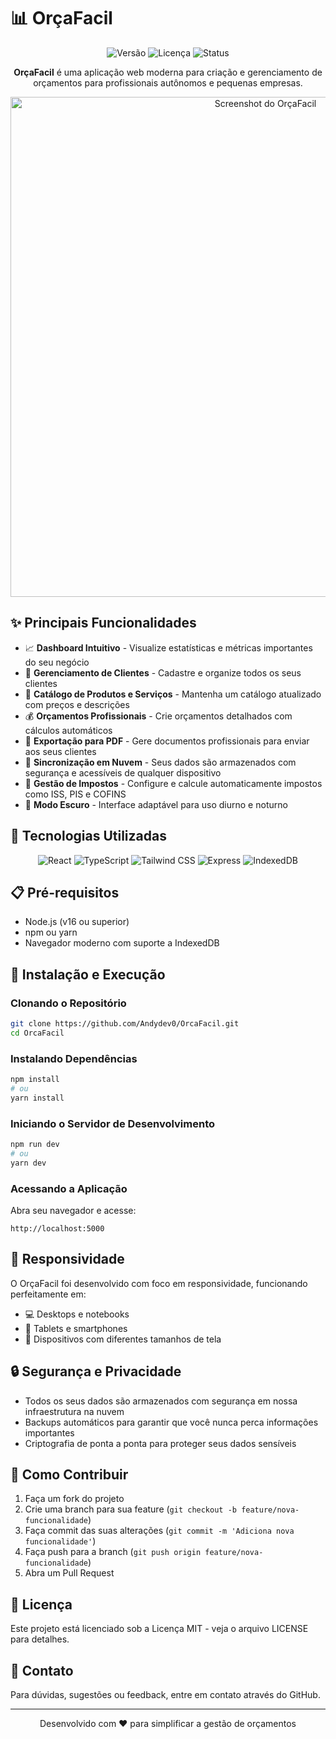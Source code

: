 # 📊 OrçaFacil

<div align="center">
  <img src="https://img.shields.io/badge/Versão-1.0.0-blue" alt="Versão" />
  <img src="https://img.shields.io/badge/Licença-MIT-green" alt="Licença" />
  <img src="https://img.shields.io/badge/Status-Em%20Desenvolvimento-orange" alt="Status" />
</div>

<div align="center">
  <p><strong>OrçaFacil</strong> é uma aplicação web moderna para criação e gerenciamento de orçamentos para profissionais autônomos e pequenas empresas.</p>
</div>

<p align="center">
  <img src="https://via.placeholder.com/800x400?text=OrçaFacil+Screenshot" alt="Screenshot do OrçaFacil" width="800" />
</p>

## ✨ Principais Funcionalidades

- 📈 **Dashboard Intuitivo** - Visualize estatísticas e métricas importantes do seu negócio
- 👥 **Gerenciamento de Clientes** - Cadastre e organize todos os seus clientes
- 🛒 **Catálogo de Produtos e Serviços** - Mantenha um catálogo atualizado com preços e descrições
- 💰 **Orçamentos Profissionais** - Crie orçamentos detalhados com cálculos automáticos
- 📄 **Exportação para PDF** - Gere documentos profissionais para enviar aos seus clientes
- 🔄 **Sincronização em Nuvem** - Seus dados são armazenados com segurança e acessíveis de qualquer dispositivo
- 💼 **Gestão de Impostos** - Configure e calcule automaticamente impostos como ISS, PIS e COFINS
- 🌙 **Modo Escuro** - Interface adaptável para uso diurno e noturno

## 🚀 Tecnologias Utilizadas

<div align="center">
  <img src="https://img.shields.io/badge/React-61DAFB?style=for-the-badge&logo=react&logoColor=black" alt="React" />
  <img src="https://img.shields.io/badge/TypeScript-3178C6?style=for-the-badge&logo=typescript&logoColor=white" alt="TypeScript" />
  <img src="https://img.shields.io/badge/Tailwind_CSS-38B2AC?style=for-the-badge&logo=tailwind-css&logoColor=white" alt="Tailwind CSS" />
  <img src="https://img.shields.io/badge/Express-000000?style=for-the-badge&logo=express&logoColor=white" alt="Express" />
  <img src="https://img.shields.io/badge/IndexedDB-FF9E0F?style=for-the-badge&logo=mozilla&logoColor=white" alt="IndexedDB" />
</div>

## 📋 Pré-requisitos

- Node.js (v16 ou superior)
- npm ou yarn
- Navegador moderno com suporte a IndexedDB

## 🔧 Instalação e Execução

### Clonando o Repositório

```bash
git clone https://github.com/Andydev0/OrcaFacil.git
cd OrcaFacil
```

### Instalando Dependências

```bash
npm install
# ou
yarn install
```

### Iniciando o Servidor de Desenvolvimento

```bash
npm run dev
# ou
yarn dev
```

### Acessando a Aplicação

Abra seu navegador e acesse:
```
http://localhost:5000
```

## 📱 Responsividade

O OrçaFacil foi desenvolvido com foco em responsividade, funcionando perfeitamente em:

- 💻 Desktops e notebooks
- 📱 Tablets e smartphones
- 📱 Dispositivos com diferentes tamanhos de tela

## 🔒 Segurança e Privacidade

- Todos os seus dados são armazenados com segurança em nossa infraestrutura na nuvem
- Backups automáticos para garantir que você nunca perca informações importantes
- Criptografia de ponta a ponta para proteger seus dados sensíveis

## 🤝 Como Contribuir

1. Faça um fork do projeto
2. Crie uma branch para sua feature (`git checkout -b feature/nova-funcionalidade`)
3. Faça commit das suas alterações (`git commit -m 'Adiciona nova funcionalidade'`)
4. Faça push para a branch (`git push origin feature/nova-funcionalidade`)
5. Abra um Pull Request

## 📝 Licença

Este projeto está licenciado sob a Licença MIT - veja o arquivo LICENSE para detalhes.

## 📧 Contato

Para dúvidas, sugestões ou feedback, entre em contato através do GitHub.

---

<div align="center">
  <p>Desenvolvido com ❤️ para simplificar a gestão de orçamentos</p>
</div>

